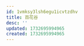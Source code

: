 ```yaml
---
id: 1vmksy3lsh6egu1icvtzdhv
title: 百花谷
desc: ''
updated: 1732695994965
created: 1732695994965
---
```

